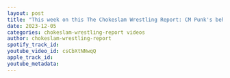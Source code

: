 ```yaml
---
layout: post
title: "This week on this The Chokeslam Wrestling Report: CM Punk's behavior clause in his contract #shorts"
date: 2023-12-05
categories: chokeslam-wrestling-report videos
author: chokeslam-wrestling-report
spotify_track_id: 
youtube_video_id: csCbXtNNwqQ
apple_track_id: 
youtube_metadata: 
---
```

